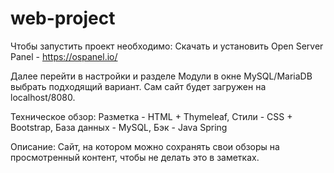 # web-project

Чтобы запустить проект необходимо:
Скачать и установить Open Server Panel - https://ospanel.io/

Далее перейти в настройки и разделе Модули в окне MySQL/MariaDB выбрать подходящий вариант.
  Сам сайт будет загружен на localhost/8080.

Техническое обзор:
  Разметка - HTML + Thymeleaf,
  Стили - CSS + Bootstrap,
  База данных - MySQL,
  Бэк - Java Spring

Описание:
  Сайт, на котором можно сохранять свои обзоры на просмотренный контент, чтобы не делать это в заметках.
